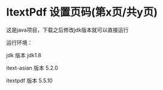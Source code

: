 # ItextPdf 设置页码(第x页/共y页)
这是java项目，下载之后修改jdk版本就可以直接运行

运行环境：

jdk 版本 jdk1.8 

itext-asian 版本 5.2.0 

itextpdf 版本 5.5.10 
